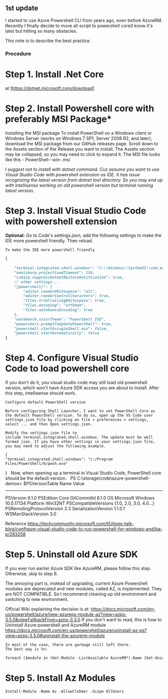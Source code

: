 ## 1st update

I started to use Azure Powershell CLI from years ago, even before AzureRM. 
Recently I finally decide to move all script to powershell core(I know it's late) but hitting so many obstacles. 

This note is to describe the best practice. 

### Procedure

# Step 1. Install .Net Core 
at [https://dotnet.microsoft.com/download]

# Step 2. Install Powershell core with preferably MSI Package*

Installing the MSI package
To install PowerShell on a Windows client or Windows Server (works on Windows 7 SP1, Server 2008 R2, and later), download the MSI package from our GitHub releases page. Scroll down to the Assets section of the Release you want to install. The Assets section may be collapsed, so you may need to click to expand it.
The MSI file looks like this - PowerShell-<version>-win-<os-arch>.msi

_I suggest not to install with dotnet command. Cuz assume you want to use Visual Studio Code with powershell extension as IDE. It has issue recognizing the latest version from dotnet tool directory. So you may end up with intellisense working on old powershell version but terminal running latest version._

# Step 3. Install Visual Studio Code with powershell extension

**Optional:**
Go to Code's settings.json, add the following settings to make the IDE more powershell friendly. Then reload.
```markdown
To make the IDE more powershell friendly

{
    
    "terminal.integrated.shell.windows": "C:\\Windows\\System32\\cmd.exe",
    "omnisharp.projectLoadTimeout": 120,
    "csharp.suppressDotnetRestoreNotification": true,
    // other settings...
    "[powershell]": {
        "editor.renderWhitespace": "all",
        "editor.renderControlCharacters": true,
        "files.trimTrailingWhitespace": true,
        "files.encoding": "utf8bom",
        "files.autoGuessEncoding": true
    },
    "workbench.colorTheme": "PowerShell ISE",
    "powershell.promptToUpdatePowerShell": true,
    "powershell.startAsLoginShell.osx": false,
    "powershell.startAutomatically": false
}


```
# Step 4. Configure Visual Studio Code to load powershell core

If you don't do it, you visual studio code may still load old powershell version, which won't have Azure SDK access you are about to install. After this step, intellisense should  work. 

	Configure default PowerShell version
	 
	Before configuring Shell Launcher, I want to set PowerShell Core as the default PowerShell version. To do so, open up the VS Code user settings.json file by clicking on file > preferences > settings, select ... and then Open settings.json.
	 
	Modify the settings.json file to include terminal.integrated.shell.windows. The update must be well formed json. If you have other settings in your settings.json file, you may need to adjust the following example.
	 
	{
    "terminal.integrated.shell.windows": "c:/Program Files/PowerShell/6/pwsh.exe"
}
	 
	Now, when opening up a terminal in Visual Studio Code, PowerShell core should be the default version.
	 
	PS C:\storage\code\azure-powershell-demos> $PSVersionTable
	Name                           Value
----                           -----
PSVersion                      6.1.0
PSEdition                      Core
GitCommitId                    6.1.0
OS                             Microsoft Windows 10.0.17134
Platform                       Win32NT
PSCompatibleVersions           {1.0, 2.0, 3.0, 4.0...}
PSRemotingProtocolVersion      2.3
SerializationVersion           1.1.0.1
WSManStackVersion              3.0
	 

Reference
https://techcommunity.microsoft.com/t5/itops-talk-blog/configure-visual-studio-code-to-run-powershell-for-windows-and/ba-p/283258


# Step 5. Uninstall old Azure SDK

If you ever run earlier Azure SDK like AzureRM, please follow this step. Otherwise, skip to step 6.

The annoying part is, instead of upgrading, current Azure Powershell modules are deprecated and new modules, called AZ, is implemented. They are NOT COMPATIBLE. So I recommend cleaning up old environment and switching to new environment. 

Official Wiki explaining the decision is at:
	 https://docs.microsoft.com/en-us/powershell/azure/new-azureps-module-az?view=azps-3.5.0&viewFallbackFrom=azps-3.3.0
If you don't want to read, this is how to Uninstall Azure powershell and AzureRM module
	https://docs.microsoft.com/en-us/powershell/azure/uninstall-az-ps?view=azps-3.5.0#uninstall-the-azurerm-module
	
	In most of the case, there are garbage still left there. 
	The best way is to:
```markdown
foreach ($module in (Get-Module -ListAvailable AzureRM*).Name |Get-Unique) { write-host "Removing Module $module" Uninstall-module $module }
```

# Step 5.  Install Az Modules
```markdown
Install-Module -Name Az -AllowClobber -Scope AllUsers
```
